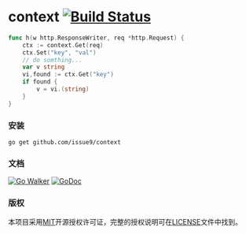 context [![Build Status](https://travis-ci.org/issue9/context.svg?branch=master)](https://travis-ci.org/issue9/context)
======

```go
func h(w http.ResponseWriter, req *http.Request) {
    ctx := context.Get(req)
    ctx.Set("key", "val")
    // do somthing...
    var v string
    vi,found := ctx.Get("key")
    if found {
        v = vi.(string)
    }
}
```

### 安装

```shell
go get github.com/issue9/context
```


### 文档

[![Go Walker](http://gowalker.org/api/v1/badge)](http://gowalker.org/github.com/issue9/context)
[![GoDoc](https://godoc.org/github.com/issue9/context?status.svg)](https://godoc.org/github.com/issue9/context)


### 版权

本项目采用[MIT](http://opensource.org/licenses/MIT)开源授权许可证，完整的授权说明可在[LICENSE](LICENSE)文件中找到。
